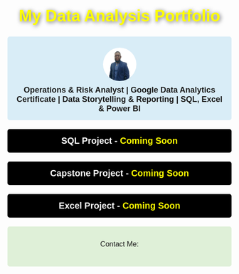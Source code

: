<!DOCTYPE html>
<html lang="en">
<head>
    <meta charset="UTF-8">
    <meta name="viewport" content="width=device-width, initial-scale=1.0">
    <title>Edmund Frimpong - Data Analysis Portfolio</title>
    <style>
        body {
            background-image: url('https://raw.githubusercontent.com/EdmundFrimpong/Edmund-Frimpong-Data-Analysis-Porfolio/main/878114.jpg');
            background-size: cover;
            background-position: center center;
            background-attachment: fixed;
            font-family: Arial, sans-serif;
            text-align: center;
            padding: 50px;
        }
        h1 {
            color: yellow; /* Change header text color to yellow */
            font-size: 36px;
            text-shadow: 2px 2px 10px rgba(0, 0, 0, 0.6); /* 3D effect */
        }
        .about {
            margin-bottom: 20px;
            padding: 15px;
            background: #d9edf7;
            border-radius: 5px;
            font-size: 18px;
            font-weight: bold;
        }
        .about img {
            width: 75px; /* Reduce the size by 50% */
            height: 75px; /* Reduce the size by 50% */
            border-radius: 50%; /* Make it a circle */
            display: block;
            margin: 10px auto;
        }
        .project {
            margin: 20px 0;
            padding: 15px;
            background: black; /* Black background for project cards */
            border-radius: 5px;
            font-size: 20px;
            font-weight: bold;
            color: white; /* White text */
        }
        .project span {
            color: yellow; /* Change "Coming Soon" text color to yellow */
        }
        .contact {
            margin-top: 20px;
            padding: 15px;
            background: #dff0d8;
            border-radius: 5px;
            font-size: 16px;
        }
        .contact a {
            color: #337ab7;
            text-decoration: none;
            display: flex;
            align-items: center;
            justify-content: center;
            margin: 10px 0;
        }
        .contact img {
            width: 24px;
            height: 24px;
            margin-right: 8px;
        }
    </style>
    <meta name="description" content="Data Analysis Portfolio of Edmund Frimpong showcasing projects and skills in SQL, Excel, and Power BI.">
</head>
<body>
    <div class="container">
        <h1>My Data Analysis Portfolio</h1>
        <div class="about">
            <img src="https://raw.githubusercontent.com/EdmundFrimpong/Edmund-Frimpong-Data-Analysis-Porfolio/main/IMG_20250219_205530%20copy.png" alt="Edmund Frimpong">
            Operations & Risk Analyst | Google Data Analytics Certificate | Data Storytelling & Reporting | SQL, Excel & Power BI
        </div>
        <div class="project">SQL Project - <span style="color: yellow;">Coming Soon</span></div>
        <div class="project">Capstone Project - <span style="color: yellow;">Coming Soon</span></div>
        <div class="project">Excel Project - <span style="color: yellow;">Coming Soon</span></div>
        <div class="contact">
            <p>Contact Me:</p>
            <a href="mailto:edxfrimpong@gmail.com">
                <img src="https://upload.wikimedia.org/wikipedia/commons/4/4e/Mail_%28iOS